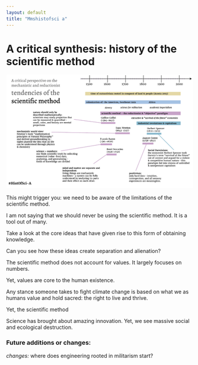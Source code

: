 ```yaml
---
layout: default
title: "Mmshistofsci a"
---
```


# A critical synthesis: history of the scientific method

![](media/cleanshot_2024-07-12-at-12-13-08@2x.png)



This might trigger you: we need to be aware of the limitations of the scientific method. 

I am not saying that we should never be using the scientific method. It is a tool out of many.

Take a look at the core ideas that have given rise to this form of obtaining knowledge. 

Can you see how these ideas create separation and alienation?

The scientific method does not account for values. It largely focuses on numbers.

Yet, values are core to the human existence. 

Any stance someone takes to fight climate change is based on what we as humans value and hold sacred: the right to live and thrive. 

Yet, the scientific method 

Science has brought about amazing innovation. Yet, we see massive social and ecological destruction. 

### Future additions or changes:
*changes:* where does engineering rooted in militarism start?